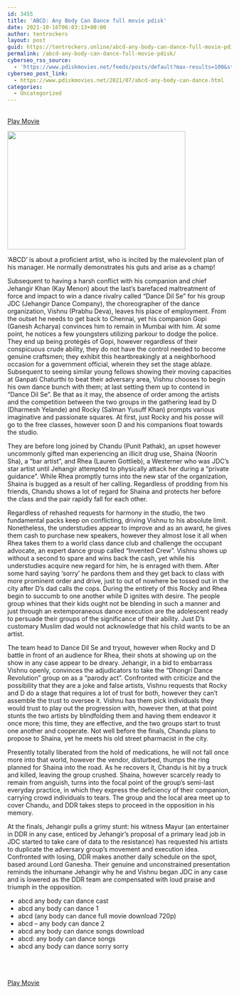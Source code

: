 ```yaml
---
id: 3455
title: 'ABCD: Any Body Can Dance full movie pdisk'
date: 2021-10-16T06:03:13+00:00
author: tentrockers
layout: post
guid: https://tentrockers.online/abcd-any-body-can-dance-full-movie-pdisk/
permalink: /abcd-any-body-can-dance-full-movie-pdisk/
cyberseo_rss_source:
  - 'https://www.pdiskmovies.net/feeds/posts/default?max-results=100&start-index=1201'
cyberseo_post_link:
  - https://www.pdiskmovies.net/2021/07/abcd-any-body-can-dance.html
categories:
  - Uncategorized
---
```

<a href="https://kuklink.com/1/bnYyZ2UxMDAxOTlx" onclick="window.open('https://kuklink.com/1/bnYyZ2UxMDAxOTlx','popup','width=600,height=600'); return false;" target="popup" rel="noopener"><br /> Play Movie<br /> </a>

<div class="separator">
  <a href="https://www.pdiskmovies.net/2021/07/j"><img loading="lazy" border="0" data-original-height="400" data-original-width="600" height="266" src="https://1.bp.blogspot.com/-gXl_KSZhoUM/YO6LivwghgI/AAAAAAAAY6s/5R2hhJmfdwortLQ4rUv5yYE1jIFfH4elwCLcBGAsYHQ/w400-h266/ABCD.2013.jpg" width="400" /></a>
</div>

<span>&#8216;ABCD&#8217; is about a proficient artist, who is incited by the malevolent plan of his manager. He normally demonstrates his guts and arise as a champ!&nbsp;</span>

<span>Subsequent to having a harsh conflict with his companion and chief Jehangir Khan (Kay Menon) about the last&#8217;s barefaced maltreatment of force and impact to win a dance rivalry called &#8220;Dance Dil Se&#8221; for his group JDC (Jehangir Dance Company), the choreographer of the dance organization, Vishnu (Prabhu Deva), leaves his place of employment. From the outset he needs to get back to Chennai, yet his companion Gopi (Ganesh Acharya) convinces him to remain in Mumbai with him. At some point, he notices a few youngsters utilizing parkour to dodge the police. They end up being protégés of Gopi, however regardless of their conspicuous crude ability, they do not have the control needed to become genuine craftsmen; they exhibit this heartbreakingly at a neighborhood occasion for a government official, wherein they set the stage ablaze. Subsequent to seeing similar young fellows showing their moving capacities at Ganpati Chaturthi to beat their adversary area, Vishnu chooses to begin his own dance bunch with them; at last setting them up to contend in &#8220;Dance Dil Se&#8221;. Be that as it may, the absence of order among the artists and the competition between the two groups in the gathering lead by D (Dharmesh Yelande) and Rocky (Salman Yusuff Khan) prompts various imaginative and passionate squares. At first, just Rocky and his posse will go to the free classes, however soon D and his companions float towards the studio.&nbsp;</span>

<span>They are before long joined by Chandu (Punit Pathak), an upset however uncommonly gifted man experiencing an illicit drug use, Shaina (Noorin Sha), a &#8220;bar artist&#8221;, and Rhea (Lauren Gottlieb), a Westerner who was JDC&#8217;s star artist until Jehangir attempted to physically attack her during a &#8220;private guidance&#8221;. While Rhea promptly turns into the new star of the organization, Shaina is bugged as a result of her calling. Regardless of prodding from his friends, Chandu shows a lot of regard for Shaina and protects her before the class and the pair rapidly fall for each other.&nbsp;</span>

<span>Regardless of rehashed requests for harmony in the studio, the two fundamental packs keep on conflicting, driving Vishnu to his absolute limit. Nonetheless, the understudies appear to improve and as an award, he gives them cash to purchase new speakers, however they almost lose it all when Rhea takes them to a world class dance club and challenge the occupant advocate, an expert dance group called &#8220;Invented Crew&#8221;. Vishnu shows up without a second to spare and wins back the cash, yet while his understudies acquire new regard for him, he is enraged with them. After some hard saying &#8216;sorry&#8217; he pardons them and they get back to class with more prominent order and drive, just to out of nowhere be tossed out in the city after D&#8217;s dad calls the cops. During the entirety of this Rocky and Rhea begin to succumb to one another while D ignites with desire. The people group whines that their kids ought not be blending in such a manner and just through an extemporaneous dance execution are the adolescent ready to persuade their groups of the significance of their ability. Just D&#8217;s customary Muslim dad would not acknowledge that his child wants to be an artist.&nbsp;</span>

<span>The team head to Dance Dil Se and tryout, however when Rocky and D battle in front of an audience for Rhea, their shots at showing up on the show in any case appear to be dreary. Jehangir, in a bid to embarrass Vishnu openly, convinces the adjudicators to take the &#8220;Dhongri Dance Revolution&#8221; group on as a &#8220;parody act&#8221;. Confronted with criticize and the possibility that they are a joke and false artists, Vishnu requests that Rocky and D do a stage that requires a lot of trust for both, however they can&#8217;t assemble the trust to oversee it. Vishnu has them pick individuals they would trust to play out the progression with, however then, at that point stunts the two artists by blindfolding them and having them endeavor it once more; this time, they are effective, and the two groups start to trust one another and cooperate. Not well before the finals, Chandu plans to propose to Shaina, yet he meets his old street pharmacist in the city.&nbsp;</span>

<span>Presently totally liberated from the hold of medications, he will not fall once more into that world, however the vendor, disturbed, thumps the ring planned for Shaina into the road. As he recovers it, Chandu is hit by a truck and killed, leaving the group crushed. Shaina, however scarcely ready to remain from anguish, turns into the focal point of the group&#8217;s semi-last everyday practice, in which they express the deficiency of their companion, carrying crowd individuals to tears. The group and the local area meet up to cover Chandu, and DDR takes steps to proceed in the opposition in his memory.&nbsp;</span>

<span>At the finals, Jehangir pulls a grimy stunt: his witness Mayur (an entertainer in DDR in any case, enticed by Jehangir&#8217;s proposal of a primary lead job in JDC started to take care of data to the resistance) has requested his artists to duplicate the adversary group&#8217;s movement and execution idea. Confronted with losing, DDR makes another daily schedule on the spot, based around Lord Ganesha. Their genuine and unconstrained presentation reminds the inhumane Jehangir why he and Vishnu began JDC in any case and is lowered as the DDR team are compensated with loud praise and triumph in the opposition.</span>

  * abcd any body can dance cast
  * abcd any body can dance 1
  * abcd (any body can dance full movie download 720p)
  * abcd &#8211; any body can dance 2
  * abcd any body can dance songs download
  * abcd: any body can dance songs
  * abcd any body can dance sorry sorry

<span><br /></span>  
<a href="https://kuklink.com/1/bnYyZ2UxMDAxOTlx" onclick="window.open('https://kuklink.com/1/bnYyZ2UxMDAxOTlx','popup','width=600,height=600'); return false;" target="popup" rel="noopener"><br /> Play Movie<br /> </a>